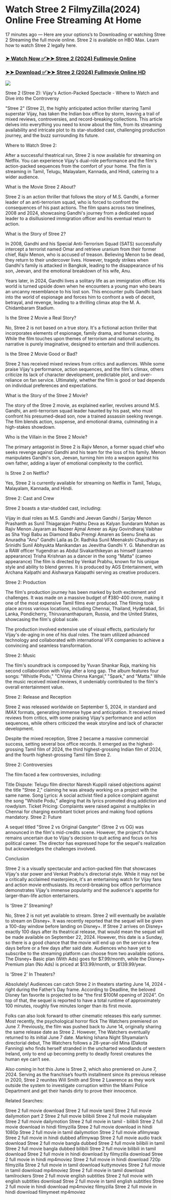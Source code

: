 # Watch Stree 2 FilmyZilla(2024) Online Free Streaming At Home

17 minutes ago — Here are your options’s to Downloading or watching Stree 2 Streaming the full movie online. Stree 2 is available on HBO Max. Learn how to watch Stree 2 legally here.


### [➤ Watch Now ✅➤➤ Stree 2 (2024) Fullmovie Online](https://cutt.ly/CeYtuphl)

### [➤➤ Download ✅➤➤ Stree 2 (2024) Fullmovie Online HD](https://cutt.ly/CeYtuphl)

<p dir="auto"><a href="https://cutt.ly/CeYtuphl" title="PLAY NOW" rel="nofollow"><img src="https://i.imgur.com/jhNGoEt.gif" style="max-width: 100%;"></a></p>

Stree 2 (Stree 2): Vijay's Action-Packed Spectacle - Where to Watch and Dive into the Controversy

"Stree 2" (Stree 2), the highly anticipated action thriller starring Tamil superstar Vijay, has taken the Indian box office by storm, leaving a trail of mixed reviews, controversies, and record-breaking collections. This article delves into everything you need to know about the film, from its streaming availability and intricate plot to its star-studded cast, challenging production journey, and the buzz surrounding its future.

Where to Watch Stree 2:

After a successful theatrical run, Stree 2 is now available for streaming on Netflix. You can experience Vijay's dual-role performance and the film's action-packed sequences from the comfort of your home. The film is streaming in Tamil, Telugu, Malayalam, Kannada, and Hindi, catering to a wider audience.

What is the Movie Stree 2 About?

Stree 2 is an action thriller that follows the story of M.S. Gandhi, a former leader of an anti-terrorism squad, who is forced to confront the consequences of his past actions. The film spans across two timelines, 2008 and 2024, showcasing Gandhi's journey from a dedicated squad leader to a disillusioned immigration officer and his eventual return to action.

What is the Story of Stree 2?

In 2008, Gandhi and his Special Anti-Terrorism Squad (SATS) successfully intercept a terrorist named Omar and retrieve uranium from their former chief, Rajiv Menon, who is accused of treason. Believing Menon to be dead, they return to their undercover lives. However, tragedy strikes when Gandhi's family is attacked in Bangkok, leading to the disappearance of his son, Jeevan, and the emotional breakdown of his wife, Anu.

Years later, in 2024, Gandhi lives a solitary life as an immigration officer. His world is turned upside down when he encounters a young man who bears an uncanny resemblance to his lost son. This encounter pulls Gandhi back into the world of espionage and forces him to confront a web of deceit, betrayal, and revenge, leading to a thrilling climax atop the M. A. Chidambaram Stadium.

Is the Stree 2 Movie a Real Story?

No, Stree 2 is not based on a true story. It's a fictional action thriller that incorporates elements of espionage, family drama, and human cloning. While the film touches upon themes of terrorism and national security, its narrative is purely imaginative, designed to entertain and thrill audiences.

Is the Stree 2 Movie Good or Bad?

Stree 2 has received mixed reviews from critics and audiences. While some praise Vijay's performance, action sequences, and the film's climax, others criticize its lack of character development, predictable plot, and over-reliance on fan service. Ultimately, whether the film is good or bad depends on individual preferences and expectations.

What is the Story of the Stree 2 Movie?

The story of the Stree 2 movie, as explained earlier, revolves around M.S. Gandhi, an anti-terrorism squad leader haunted by his past, who must confront his presumed-dead son, now a trained assassin seeking revenge. The film blends action, suspense, and emotional drama, culminating in a high-stakes showdown.

Who is the Villain in the Stree 2 Movie?

The primary antagonist in Stree 2 is Rajiv Menon, a former squad chief who seeks revenge against Gandhi and his team for the loss of his family. Menon manipulates Gandhi's son, Jeevan, turning him into a weapon against his own father, adding a layer of emotional complexity to the conflict.

Is Stree 2 on Netflix?

Yes, Stree 2 is currently available for streaming on Netflix in Tamil, Telugu, Malayalam, Kannada, and Hindi.

Stree 2: Cast and Crew

Stree 2 boasts a star-studded cast, including:

Vijay in dual roles as M.S. Gandhi and Jeevan Gandhi / Sanjay Menon
Prashanth as Sunil Thiagarajan
Prabhu Deva as Kalyan Sundaram
Mohan as Rajiv Menon
Jayaram as Nazeer
Ajmal Ameer as Ajay Govindharaj
Vaibhav as Sha
Yogi Babu as Diamond Babu
Premgi Amaren as Seenu
Sneha as Anuradha "Anu" Gandhi
Laila as Dr. Radhika Sunil
Meenakshi Chaudhary as Srinidhi Sunil
Abhyukta Manikandan as Jeevitha Gandhi
Y. G. Mahendran as a RAW officer
Yugendran as Abdul
Sivakarthikeyan as himself (cameo appearance)
Trisha Krishnan as a dancer in the song "Matta" (cameo appearance)
The film is directed by Venkat Prabhu, known for his unique style and ability to blend genres. It is produced by AGS Entertainment, with Archana Kalpathi and Aishwarya Kalapathi serving as creative producers.

Stree 2: Production

The film's production journey has been marked by both excitement and challenges. It was made on a massive budget of ₹380-400 crore, making it one of the most expensive Tamil films ever produced. The filming took place across various locations, including Chennai, Thailand, Hyderabad, Sri Lanka, Pondicherry, Thiruvananthapuram, Russia, and the United States, showcasing the film's global scale.

The production involved extensive use of visual effects, particularly for Vijay's de-aging in one of his dual roles. The team utilized advanced technology and collaborated with international VFX companies to achieve a convincing and seamless transformation.

Stree 2: Music

The film's soundtrack is composed by Yuvan Shankar Raja, marking his second collaboration with Vijay after a long gap. The album features four songs: "Whistle Podu," "Chinna Chinna Kangal," "Spark," and "Matta." While the music received mixed reviews, it undeniably contributed to the film's overall entertainment value.

Stree 2: Release and Reception

Stree 2 was released worldwide on September 5, 2024, in standard and IMAX formats, generating immense hype and anticipation. It received mixed reviews from critics, with some praising Vijay's performance and action sequences, while others criticized the weak storyline and lack of character development.

Despite the mixed reception, Stree 2 became a massive commercial success, setting several box office records. It emerged as the highest-grossing Tamil film of 2024, the third highest-grossing Indian film of 2024, and the fourth highest-grossing Tamil film Stree 2.

Stree 2: Controversies

The film faced a few controversies, including:

Title Dispute: Telugu film director Naresh Kuppili raised objections against the title "Stree 2," claiming he was already working on a project with the same name.
Song Lyrics: A social activist filed a police complaint against the song "Whistle Podu," alleging that its lyrics promoted drug addiction and rowdyism.
Ticket Pricing: Complaints were raised against a multiplex in Chennai for charging exorbitant ticket prices and making food options mandatory.
Stree 2: Future

A sequel titled "Stree 2 vs Original Gangster" (Stree 2 vs OG) was announced in the film's mid-credits scene. However, the project's future remains uncertain due to Vijay's decision to quit acting and focus on his political career. The director has expressed hope for the sequel's realization but acknowledges the challenges involved.

Conclusion

Stree 2 is a visually spectacular and action-packed film that showcases Vijay's star power and Venkat Prabhu's directorial style. While it may not be a critically acclaimed masterpiece, it's an entertaining watch for Vijay fans and action movie enthusiasts. Its record-breaking box office performance demonstrates Vijay's immense popularity and the audience's appetite for larger-than-life action entertainers.



Is ‘Stree 2’ Streaming?

No, Stree 2 is not yet available to stream. Stree 2 will eventually be available to stream on Disney+. It was recently reported that the sequel will be given a 100-day window before landing on Disney+. If Stree 2 arrives on Disney+ exactly 100 days after its theatrical release, that would mean the sequel will be made available on September 22, 2024. However, this date is a Sunday, so there is a good chance that the movie will end up on the service a few days before or a few days after said date. Audiences who have yet to subscribe to the streaming platform can choose from two available options. The Disney+ Basic plan (With Ads) goes for $7.99/month, while the Disney+ Premium plan (No Ads) is priced at $13.99/month, or $139.99/year.

Is ‘Stree 2’ In Theaters?

Absolutely! Audiences can catch Stree 2 in theaters starting June 14, 2024 - right during the Father’s Day frame. According to Deadline, the beloved Disney fan favorite is projected to be “the first $100M opening of 2024”. On top of that, the sequel is reported to have a total runtime of approximately 100 minutes, roughly five minutes longer than its first movie.

Folks can also look forward to other cinematic releases this early summer. Most recently, the psychological horror flick The Watchers premiered on June 7. Previously, the film was pushed back to June 14, originally sharing the same release date as Stree 2. However, The Watchers eventually returned to its initial June 7 date. Marking Ishana Night Shyamalan’s directorial debut, The Watchers follows a 28-year-old Mina (Dakota Fanning) who finds herself stranded in the uncharted woodlands of western Ireland, only to end up becoming pretty to deadly forest creatures the human eye can’t see.

Also coming in hot this June is Stree 2, which also premiered on June 7, 2024. Serving as the franchise’s fourth installment since its previous release in 2020, Stree 2 reunites Will Smith and Stree 2 Lawrence as they work outside the system to investigate corruption within the Miami Police Department and get their hands dirty to prove their innocence.


Related Searches:

Stree 2 full movie download
Stree 2 full movie tamil
Stree 2 full movie dailymotion part 2
Stree 2 full movie bilibili
Stree 2 full movie malayalam
Stree 2 full movie dailymotion
Stree 2 full movie in tamil - bilibili
Stree 2 full movie download in hindi filmyzilla
Stree 2 full movie download in hindi 1080p
Stree 2 full movie in tamil dailymotion
Stree 2 full movie afilmywap
Stree 2 full movie in hindi dubbed afilmywap
Stree 2 full movie audio track download
Stree 2 full movie bangla dubbed
Stree 2 full movie bilibili in tamil
Stree 2 full movie bangla dubbed bilibili
Stree 2 full movie bilibili in tamil download
Stree 2 full movie in hindi download by filmyzilla
download Stree 2 full movie in hindi mp4moviez
Stree 2 full movie in hindi download 720p filmyzilla
Stree 2 full movie in tamil download kuttymovies
Stree 2 full movie in tamil download mp4moviez
Stree 2 full movie in tamil download tamilrockers
Stree 2 full movie english subtitles
Stree 2 full movie with english subtitles download
Stree 2 full movie in tamil english subtitles
Stree 2 full movie in hindi download mp4moviez filmyzilla
Stree 2 full movie in hindi download filmymeet mp4moviez
